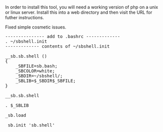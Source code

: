 In order to install this tool, you will need a working version of php on a unix or linux server.  Install this into a web directory and then visit the URL for futher instructions.

Fixed simple cosmetic issues.

<pre>
--------------- add to .bashrc -------------
. ~/sbshell.init
------------- contents of ~/sbshell.init

__sb.sb.shell () 
{ 
    _SBFILE=sb.bash;
    _SBCOLOR=white;
    _SBDIR=~/sbshell/;
    _SBLIB=$_SBDIR$_SBFILE;
}

__sb.sb.shell

. $_SBLIB

_sb.load

_sb.init 'sb.shell'
</pre>
